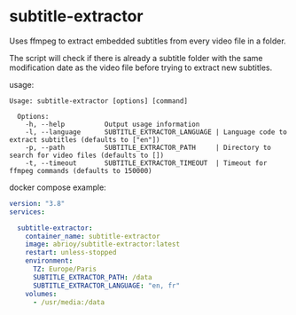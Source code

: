# subtitle-extractor

Uses ffmpeg to extract embedded subtitles from every video file in a folder. 

The script will check if there is already a subtitle folder with the same modification date as the video file before trying to extract new subtitles.


usage:
```
Usage: subtitle-extractor [options] [command]

  Options:
    -h, --help          Output usage information
    -l, --language      SUBTITLE_EXTRACTOR_LANGUAGE | Language code to extract subtitles (defaults to ["en"])
    -p, --path          SUBTITLE_EXTRACTOR_PATH     | Directory to search for video files (defaults to [])
    -t, --timeout       SUBTITLE_EXTRACTOR_TIMEOUT  | Timeout for ffmpeg commands (defaults to 150000)
```


docker compose example:

```yaml
version: "3.8"
services:

  subtitle-extractor:
    container_name: subtitle-extractor
    image: abrioy/subtitle-extractor:latest
    restart: unless-stopped
    environment:
      TZ: Europe/Paris
      SUBTITLE_EXTRACTOR_PATH: /data
      SUBTITLE_EXTRACTOR_LANGUAGE: "en, fr"
    volumes:
      - /usr/media:/data
```
